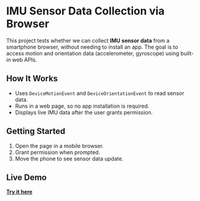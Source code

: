 # IMU Sensor Data Collection via Browser

This project tests whether we can collect **IMU sensor data** from a smartphone browser, without needing to install an app. 
The goal is to access motion and orientation data (accelerometer, gyroscope) using built-in web APIs.

## How It Works
- Uses `DeviceMotionEvent` and `DeviceOrientationEvent` to read sensor data.
- Runs in a web page, so no app installation is required.
- Displays live IMU data after the user grants permission.

## Getting Started
1. Open the page in a mobile browser.
2. Grant permission when prompted.
3. Move the phone to see sensor data update.

## Live Demo
[**Try it here**](https://vitorkinetikos.github.io/sensorBrowserTest/sensorTest.html)
